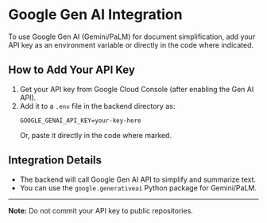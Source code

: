 # Google Gen AI Integration

To use Google Gen AI (Gemini/PaLM) for document simplification, add your API key as an environment variable or directly in the code where indicated.

## How to Add Your API Key
1. Get your API key from Google Cloud Console (after enabling the Gen AI API).
2. Add it to a `.env` file in the backend directory as:
   ```
   GOOGLE_GENAI_API_KEY=your-key-here
   ```
   Or, paste it directly in the code where marked.

## Integration Details
- The backend will call Google Gen AI API to simplify and summarize text.
- You can use the `google.generativeai` Python package for Gemini/PaLM.

---

**Note:** Do not commit your API key to public repositories.
